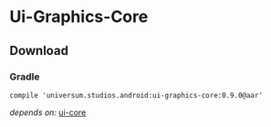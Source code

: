Ui-Graphics-Core
===============

## Download ##

### Gradle ###

    compile 'universum.studios.android:ui-graphics-core:0.9.0@aar'

_depends on:_
[ui-core](https://github.com/universum-studios/android_ui/tree/master/library-core)